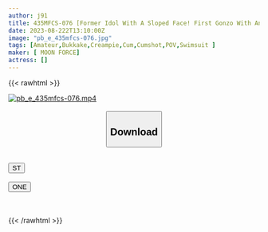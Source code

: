 ```yaml
---
author: j91
title: 435MFCS-076 [Former Idol With A Sloped Face! First Gonzo With An Obedient Girl Who Wants To Be A Pet] A Beautiful Girl With An Innocent Face Who Likes Perverted Play Is Hard-Played! A Happy Night Date Turns Around… Consecutive S******g Makes The Pre-Ass Bright Red! Climax With Neck Tightening! Mouth And Ma Co Are Also Treated As Onaho, Creampie & Facial Cumshots And Master Juice Bukkake! ! [Amachua Hame Rec # Mana # Former Idol Cafe Clerk]
date: 2023-08-222T13:10:00Z
image: "pb_e_435mfcs-076.jpg"
tags: [Amateur,Bukkake,Creampie,Cum,Cumshot,POV,Swimsuit ]
maker: [ MOON FORCE]
actress: []
---
```



{{< rawhtml >}}

<div class="video" data-videoid="PDRPXr4DdGt0XoY">
    <a href="javascript:;">
        <img src="https://my.j91.asia/posts/pb_e_435mfcs-076/pb_e_435mfcs-076.jpg" width="WIDTH" height="HEIGHT" alt="pb_e_435mfcs-076.mp4" loading="lazy">
    </a>
</div>

<script type="text/javascript" src="https://j91.asia/asset/on-demand-st.js"></script>

<br>
  <link rel="stylesheet" href="https://j91.asia/asset/bs5.css">
  
  <center>
  <button class="btn btn-primary" type="button" data-bs-toggle="collapse" data-bs-target=".multi-collapse" aria-expanded="false" aria-controls="multiCollapseExample1 multiCollapseExample2"><h2>Download</h2></button></center>
</p>
<div class="row">
  <div class="col">
    <div class="collapse multi-collapse" id="multiCollapseExample1">
      <div class="card card-body">
	      	      <br>
<div class="buttons">  
<a href="https://streamtape.to/v/PDRPXr4DdGt0XoY"><button class="btn-hover color-3"><i class="fa fa-download"></i> ST</button></a></div>
    </div>
  </div>
</div>
  <div class="col">
    <div class="collapse multi-collapse" id="multiCollapseExample2">
      <div class="card card-body">
	      <br>
<div class="buttons">
    <a href="https://oneupload.to/oiaik5pngso4"><button class="btn-hover color-9"><i class="fa fa-download"></i> ONE</button></a></div>
<br><br>
      </div>
    </div>
  </div>
</div>

{{< /rawhtml >}}
